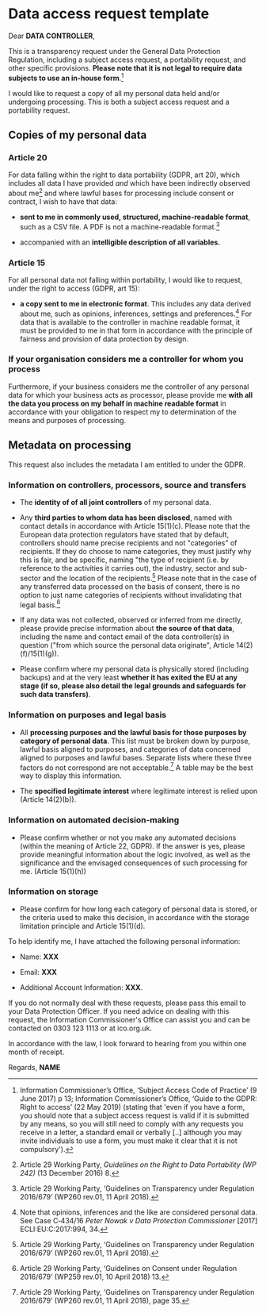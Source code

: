 # Data access request template

Dear **DATA CONTROLLER**,

This is a transparency request under the General Data Protection Regulation, including a subject access request, a portability request, and other specific provisions. **Please note that it is not legal to require data subjects to use an  in-house form**.[^1]



I would like to request a copy of all my personal data held and/or undergoing processing. This is both a subject access request and a portability request.


## Copies of my personal data

### Article 20
For data falling within the right to data portability (GDPR, art 20), which includes all data I have provided *and* which have been indirectly observed about me[^2] and where lawful bases for processing include consent or contract, I wish to have that data:

-   **sent to me in commonly used, structured, machine-readable format**, such as a CSV file. A PDF is not a machine-readable format.[^3]

-   accompanied with an **intelligible description of all variables.**

### Article 15
For all personal data not falling within portability, I would like to request, under the right to access (GDPR, art 15):

-   **a copy sent to me in electronic format**. This includes any data derived about me, such as opinions, inferences, settings and preferences.[^4] For data that is available to the controller in machine readable format, it must be provided to me in that form in accordance with the principle of fairness and provision of data protection by design.

### If your organisation considers me a controller for whom you process
Furthermore, if your business considers me the controller of any personal data for which your business acts as processor, please provide me **with all the data you process on my behalf in machine readable format** in accordance with your obligation to respect my to determination of the means and purposes of processing.


## Metadata on processing
This request also includes the metadata I am entitled to under the GDPR.

### Information on controllers, processors, source and transfers

- The **identity of of all joint controllers** of my personal data.

- Any **third parties to whom data has been disclosed**, named with contact details in accordance with Article 15(1)(c). Please note that the European data protection regulators have stated that by default, controllers should name precise recipients and not "categories" of recipients. If they do choose to name categories, they must justify why this is fair, and be specific, naming "the type of recipient (i.e. by reference to the activities it carries out), the industry, sector and sub-sector and the location of the recipients.[^3] Please note that in the case of any transferred data processed on the basis of consent, there is no option to just name categories of recipients without invalidating that legal basis.[^5]

- If any data was not collected, observed or inferred from me directly, please provide precise information about **the source of that data**, including the name and contact email of the data controller(s) in question ("from which source the personal data originate", Article 14(2)(f)/15(1)(g)).

- Please confirm where my personal data is physically stored (including backups) and at the very least **whether it has exited the EU at any stage (if so, please also detail the legal grounds and safeguards for such data transfers)**.

### Information on purposes and legal basis

- All **processing purposes and the lawful basis for those purposes by category of personal data**. This list must be broken down by purpose, lawful basis aligned to purposes, and categories of data concerned aligned to purposes and lawful bases. Separate lists where these three factors do not correspond are not acceptable.[^6] A table may be the best way to display this information.

- The **specified legitimate interest** where legitimate interest is relied upon (Article 14(2)(b)).

### Information on automated decision-making 
- Please confirm whether or not you make any automated decisions (within the meaning of Article 22, GDPR). If the answer is yes, please provide meaningful information about the logic involved, as well as the significance and the envisaged consequences of such processing for me. (Article 15(1)(h))

### Information on storage
- Please confirm for how long each category of personal data is stored, or the criteria used to make this decision, in accordance with the storage limitation principle and Article 15(1)(d).



To help identify me, I have attached the following personal information:
- Name: **XXX**

- Email: **XXX**

- Additional Account Information: **XXX**.


If you do not normally deal with these requests, please pass this email to your Data Protection Officer. If you need advice on dealing with this request, the Information Commissioner\'s Office can assist you and can be contacted on 0303 123 1113 or at ico.org.uk.

In accordance with the law, I look forward to hearing from you within one month of receipt.

Regards,
**NAME**

[^1]: Information Commissioner’s Office, ‘Subject Access Code of Practice’ (9 June 2017) p 13; Information Commissioner’s Office, ‘Guide to the GDPR: Right to access’ (22 May 2019) (stating that 'even if you have a form, you should note that a subject access request is valid if it is submitted by any means, so you will still need to comply with any requests you receive in a letter, a standard email or verbally [..] although you may invite individuals to use a form, you must make it clear that it is not compulsory').

[^2]: Article 29 Working Party, *Guidelines on the Right to Data Portability (WP 242)* (13 December 2016) 8.

[^3]: Article 29 Working Party, ‘Guidelines on Transparency under Regulation 2016/679’ (WP260 rev.01, 11 April 2018).

[^4]: Note that opinions, inferences and the like are considered personal data. See Case C‑434/16 *Peter Nowak v Data Protection Commissioner* [2017] ECLI:EU:C:2017:994, 34.

[^5]: Article 29 Working Party, ‘Guidelines on Consent under Regulation 2016/679’ (WP259 rev.01, 10 April 2018) 13.

[^6]: Article 29 Working Party, ‘Guidelines on Transparency under Regulation 2016/679’ (WP260 rev.01, 11 April 2018), page 35.


